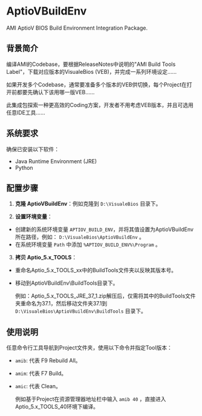 # AptioVBuildEnv
AMI AptioV BIOS Build Environment Integration Package.

## 背景简介
编译AMI的Codebase，要根据ReleaseNotes中说明的"AMI Build Tools Label"，下载对应版本的VisualeBios (VEB)，并完成一系列环境设定……

如果开发多个Codebase，通常要准备多个版本的VEB供切换，每个Project在打开前都要先确认下该用哪一版VEB……

此集成包探索一种更高效的Coding方案，开发者不用考虑VEB版本，并且可选用任意IDE工具……

## 系统要求
确保已安装以下软件：
- Java Runtime Environment (JRE)
- Python

## 配置步骤
1. **克隆 AptioVBuildEnv**：例如克隆到 `D:\VisualeBios` 目录下。

2. **设置环境变量**：
- 创建新的系统环境变量 `APTIOV_BUILD_ENV`，并将其值设置为AptioVBuildEnv所在路径，例如： `D:\VisualeBios\AptioVBuildEnv` 。
- 在系统环境变量 `Path` 中添加 `%APTIOV_BUILD_ENV%\Program` 。

3. **拷贝 Aptio_5.x_TOOLS**：
- 重命名Aptio_5.x_TOOLS_xx中的BuildTools文件夹以反映其版本号。
- 移动到AptioVBuildEnv\BuildTools目录下。

  例如：Aptio_5.x_TOOLS_JRE_37_1.zip解压后，仅需将其中的BuildTools文件夹重命名为37.1，然后移动文件夹37.1到 `D:\VisualeBios\AptioVBuildEnv\BuildTools` 目录下。

## 使用说明
任意命令行工具导航到Project文件夹，使用以下命令并指定Tool版本：
- `amib`: 代表 F9 Rebuild All。
- `amim`: 代表 F7 Build。
- `amic`: 代表 Clean。

  例如基于Project在资源管理器地址栏中输入 `amib 40` ，直接进入Aptio_5.x_TOOLS_40环境下编译。